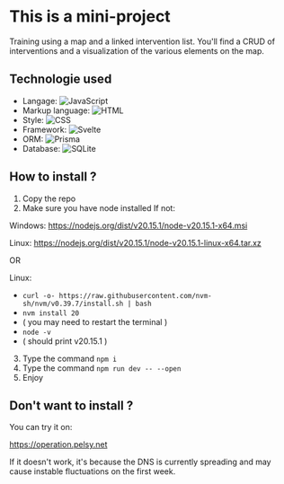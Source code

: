 # This is a mini-project

Training using a map and a linked intervention list.
You'll find a CRUD of interventions and a visualization of the various elements on the map.

## Technologie used

- Langage: ![JavaScript](https://img.shields.io/badge/JavaScript-F7DF1E?logo=javascript&logoColor=black)
- Markup language: ![HTML](https://img.shields.io/badge/HTML-E34F26?logo=html5&logoColor=white)
- Style: ![CSS](https://img.shields.io/badge/CSS-1572B6?logo=css3&logoColor=white)
- Framework: ![Svelte](https://img.shields.io/badge/Svelte-FF3E00?logo=svelte&logoColor=white)
- ORM: ![Prisma](https://img.shields.io/badge/Prisma-2D3748?logo=prisma&logoColor=white)
- Database: ![SQLite](https://img.shields.io/badge/SQLite-003B57?logo=sqlite&logoColor=white)

## How to install ?

1. Copy the repo
2. Make sure you have node installed
If not:

Windows: https://nodejs.org/dist/v20.15.1/node-v20.15.1-x64.msi

Linux:   https://nodejs.org/dist/v20.15.1/node-v20.15.1-linux-x64.tar.xz

OR

Linux:

- `curl -o- https://raw.githubusercontent.com/nvm-sh/nvm/v0.39.7/install.sh | bash`
- `nvm install 20`
- ( you may need to restart the terminal )
- `node -v`
- ( should print v20.15.1 )

3. Type the command `npm i`
4. Type the command `npm run dev -- --open`
5. Enjoy

## Don't want to install ?

You can try it on:

https://operation.pelsy.net

If it doesn't work, it's because the DNS is currently spreading and may cause instable fluctuations on the first week.
